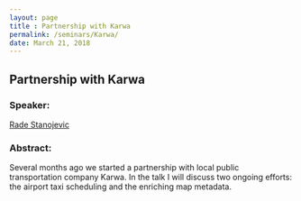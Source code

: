 ```yaml
---
layout: page
title : Partnership with Karwa
permalink: /seminars/Karwa/
date: March 21, 2018
---
```


## Partnership with Karwa

### Speaker:

[Rade Stanojevic]()

### Abstract:

Several months ago we started a partnership with local public transportation company Karwa. In the talk I will discuss two ongoing efforts: the airport taxi scheduling and the enriching map metadata.

